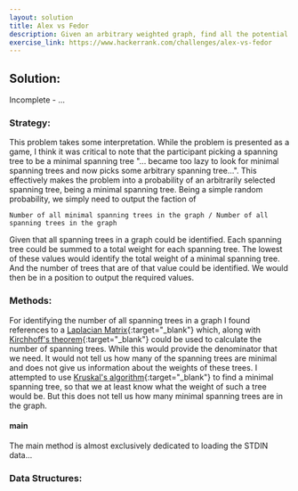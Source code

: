 ```yaml
---
layout: solution
title: Alex vs Fedor
description: Given an arbitrary weighted graph, find all the potential spanning trees and all the potential minimal spanning trees so that a fraction can be outputted that will reflect the probably of randomly selected spanning tree, being a minimal spanning tree.
exercise_link: https://www.hackerrank.com/challenges/alex-vs-fedor
---
```

## Solution:
Incomplete - ...
### Strategy:
This problem takes some interpretation. While the problem is presented as a game, I think it was critical to note that the participant picking a spanning tree to be a minimal spanning tree "... became too lazy to look for minimal spanning trees and now picks some arbitrary spanning tree...". This effectively makes the problem into a probability of an arbitrarily selected spanning tree, being a minimal spanning tree. Being a simple random probability, we simply need to output the faction of
~~~
Number of all minimal spanning trees in the graph / Number of all spanning trees in the graph
~~~
Given that all spanning trees in a graph could be identified. Each spanning tree could be summed to a total weight for each spanning tree. The lowest of these values would identify the total weight of a minimal spanning tree. And the number of trees that are of that value could be identified. We would then be in a position to output the required values.
### Methods:
For identifying the number of all spanning trees in a graph I found references to a [Laplacian Matrix](https://en.wikipedia.org/wiki/Laplacian_matrix){:target="\_blank"} which, along with [Kirchhoff's theorem](https://en.wikipedia.org/wiki/Kirchhoff%27s_theorem){:target="\_blank"} could be used to calculate the number of spanning trees. While this would provide the denominator that we need. It would not tell us how many of the spanning trees are minimal and does not give us information about the weights of these trees.
I attempted to use [Kruskal's algorithm](https://en.wikipedia.org/wiki/Kruskal%27s_algorithm){:target="\_blank"} to find a minimal spanning tree, so that we at least know what the weight of such a tree would be.
But this does not tell us how many minimal spanning trees are in the graph.
#### main
The main method is almost exclusively dedicated to loading the STDIN data...

### Data Structures:
